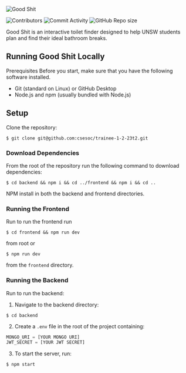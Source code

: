 ![Good Shit](./good_shit.png)

![Contributors](https://img.shields.io/github/contributors/csesoc/trainee-1-2-23t2)
![Commit Activity](https://img.shields.io/github/commit-activity/m/csesoc/trainee-1-2-23t2)
![GitHub Repo size](https://img.shields.io/github/repo-size/csesoc/trainee-1-2-23t2)

Good Shit is an interactive toilet finder designed to help UNSW students plan and find their ideal bathroom breaks.

## Running Good Shit Locally

Prerequisites
Before you start, make sure that you have the following software installed.

- Git (standard on Linux) or GitHub Desktop
- Node.js and npm (usually bundled with Node.js)

## Setup

Clone the repository:

```shell
$ git clone git@github.com:csesoc/trainee-1-2-23t2.git
```

### Download Dependencies

From the root of the repository run the following command to download dependencies:

```shell
$ cd backend && npm i && cd ../frontend && npm i && cd ..
```

NPM install in both the backend and frontend directories.

### Running the Frontend

Run to run the frontend run

```shell
$ cd frontend && npm run dev
```

from root or

```shell
$ npm run dev
```

from the `frontend` directory.

### Running the Backend

Run to run the backend:

1. Navigate to the backend directory:
```shell
$ cd backend
```
2. Create a `.env` file in the root of the project containing:
```js
MONGO_URI = [YOUR MONGO URI]
JWT_SECRET = [YOUR JWT SECRET]
```
3. To start the server, run:
```shell
$ npm start
```
